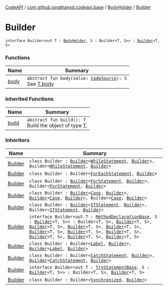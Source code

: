[CodeAPI](../../../index.md) / [com.github.jonathanxd.codeapi.base](../../index.md) / [BodyHolder](../index.md) / [Builder](.)

# Builder

`interface Builder<out T : `[`BodyHolder`](../index.md)`, S : Builder<T, S>> : `[`Builder`](../../../com.github.jonathanxd.codeapi.builder/-builder/index.md)`<T, S>`

### Functions

| Name | Summary |
|---|---|
| [body](body.md) | `abstract fun body(value: `[`CodeSource`](../../../com.github.jonathanxd.codeapi/-code-source/index.md)`): S`<br>See [T.body](body.md) |

### Inherited Functions

| Name | Summary |
|---|---|
| [build](../../../com.github.jonathanxd.codeapi.builder/-builder/build.md) | `abstract fun build(): T`<br>Build the object of type [T](#). |

### Inheritors

| Name | Summary |
|---|---|
| [Builder](../../-while-statement/-builder/index.md) | `class Builder : `[`Builder`](../../-if-expression-holder/-builder/index.md)`<`[`WhileStatement`](../../-while-statement/index.md)`, `[`Builder`](../../-while-statement/-builder/index.md)`>, Builder<`[`WhileStatement`](../../-while-statement/index.md)`, `[`Builder`](../../-while-statement/-builder/index.md)`>` |
| [Builder](../../-for-each-statement/-builder/index.md) | `class Builder : Builder<`[`ForEachStatement`](../../-for-each-statement/index.md)`, `[`Builder`](../../-for-each-statement/-builder/index.md)`>` |
| [Builder](../../-for-statement/-builder/index.md) | `class Builder : `[`Builder`](../../-if-expression-holder/-builder/index.md)`<`[`ForStatement`](../../-for-statement/index.md)`, `[`Builder`](../../-for-statement/-builder/index.md)`>, Builder<`[`ForStatement`](../../-for-statement/index.md)`, `[`Builder`](../../-for-statement/-builder/index.md)`>` |
| [Builder](../../-case/-builder/index.md) | `class Builder : `[`Builder`](../../-value-holder/-builder/index.md)`<`[`Case`](../../-case/index.md)`, `[`Builder`](../../-case/-builder/index.md)`>, `[`Builder`](../../-typed/-builder/index.md)`<`[`Case`](../../-case/index.md)`, `[`Builder`](../../-case/-builder/index.md)`>, Builder<`[`Case`](../../-case/index.md)`, `[`Builder`](../../-case/-builder/index.md)`>` |
| [Builder](../../-if-statement/-builder/index.md) | `class Builder : `[`Builder`](../../-if-expression-holder/-builder/index.md)`<`[`IfStatement`](../../-if-statement/index.md)`, `[`Builder`](../../-if-statement/-builder/index.md)`>, Builder<`[`IfStatement`](../../-if-statement/index.md)`, `[`Builder`](../../-if-statement/-builder/index.md)`>` |
| [Builder](../../-method-declaration-base/-builder/index.md) | `interface Builder<out T : `[`MethodDeclarationBase`](../../-method-declaration-base/index.md)`, S : `[`Builder`](../../-method-declaration-base/-builder/index.md)`<T, S>> : Builder<T, S>, `[`Builder`](../../-modifiers-holder/-builder/index.md)`<T, S>, `[`Builder`](../../-return-type-holder/-builder/index.md)`<T, S>, `[`Builder`](../../-parameters-holder/-builder/index.md)`<T, S>, `[`Builder`](../../-generic-signature-holder/-builder/index.md)`<T, S>, `[`Builder`](../../-annotable/-builder/index.md)`<T, S>, `[`Builder`](../../-named/-builder/index.md)`<T, S>, `[`Builder`](../../-typed/-builder/index.md)`<T, S>, `[`Builder`](../../../com.github.jonathanxd.codeapi.base.comment/-comment-holder/-builder/index.md)`<T, S>, `[`Builder`](../../-inner-types-holder/-builder/index.md)`<T, S>, `[`Builder`](../../-throws-holder/-builder/index.md)`<T, S>` |
| [Builder](../../-label/-builder/index.md) | `class Builder : Builder<`[`Label`](../../-label/index.md)`, `[`Builder`](../../-label/-builder/index.md)`>, `[`Builder`](../../-named/-builder/index.md)`<`[`Label`](../../-label/index.md)`, `[`Builder`](../../-label/-builder/index.md)`>` |
| [Builder](../../-catch-statement/-builder/index.md) | `class Builder : Builder<`[`CatchStatement`](../../-catch-statement/index.md)`, `[`Builder`](../../-catch-statement/-builder/index.md)`>, `[`Builder`](../../-typed/-builder/index.md)`<`[`CatchStatement`](../../-catch-statement/index.md)`, `[`Builder`](../../-catch-statement/-builder/index.md)`>` |
| [Builder](../../-try-statement-base/-builder/index.md) | `interface Builder<out T : `[`TryStatementBase`](../../-try-statement-base/index.md)`, S : `[`Builder`](../../-try-statement-base/-builder/index.md)`<T, S>> : Builder<T, S>, `[`Builder`](../../-typed/-builder/index.md)`<T, S>` |
| [Builder](../../-synchronized/-builder/index.md) | `class Builder : Builder<`[`Synchronized`](../../-synchronized/index.md)`, `[`Builder`](../../-synchronized/-builder/index.md)`>` |
